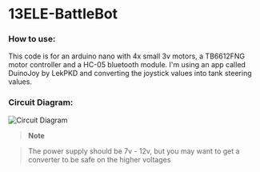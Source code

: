 # 13ELE-BattleBot

### How to use:
This code is for an arduino nano with 4x small 3v motors, a TB6612FNG motor controller and a HC-05 bluetooth module. I'm using an app called DuinoJoy by LekPKD and converting the joystick values into tank steering values.

### Circuit Diagram:
![Circuit Diagram](https://github.com/InvalidSE/13ELE-BattleBot/blob/main/diagram.jpg)

> **Note**

> The power supply should be 7v - 12v, but you may want to get a converter to be safe on the higher voltages

